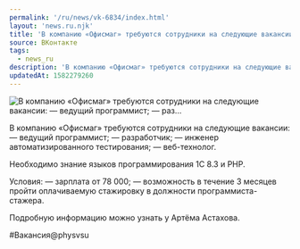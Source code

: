 ```yaml
---
permalink: '/ru/news/vk-6834/index.html'
layout: 'news.ru.njk'
title: 'В компанию «Офисмаг» требуются сотрудники на следующие вакансии:  — ведущий программист;  — раз…'
source: ВКонтакте
tags:
  - news_ru
description: 'В компанию «Офисмаг» требуются сотрудники на следующие вакансии:  — ведущий программист;  — раз…'
updatedAt: 1582279260
---
```

![В компанию «Офисмаг» требуются сотрудники на следующие вакансии:  — ведущий программист;  — раз…](https://sun9-57.userapi.com/impg/ndXCJGQw0YK6_ofmGSK3NC-gWPi9FIDF-R8Qkw/1YZ6SiYuhcE.jpg?size=1280x776&quality=96&sign=181ad6065021d98c1f3a2a3f4fda23b8&c_uniq_tag=gnqdFkEClwQP5t3D12IgNTQpdm_t9aUBfIYKIb-aVlM&type=album)

В компанию «Офисмаг» требуются сотрудники на следующие вакансии:
— ведущий программист;
— разработчик;
— инженер автоматизированного тестирования;
— веб-технолог.

Необходимо знание языков программирования 1С 8.3 и PHP.

Условия:
— зарплата от 78 000;
— возможность в течение 3 месяцев пройти оплачиваемую стажировку в должности программиста-стажера.

Подробную информацию можно узнать у Артёма Астахова.

#Вакансия@physvsu
